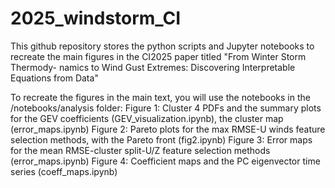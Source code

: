 # 2025_windstorm_CI

This github repository stores the python scripts and Jupyter notebooks to recreate the main figures in the CI2025 paper titled "From Winter Storm Thermody-
namics to Wind Gust Extremes: Discovering Interpretable Equations from Data"

To recreate the figures in the main text, you will use the notebooks in the /notebooks/analysis folder: 
Figure 1: Cluster 4 PDFs and the summary plots for the GEV coefficients (GEV_visualization.ipynb), the cluster map (error_maps.ipynb)
Figure 2: Pareto plots for the max RMSE-U winds feature selection methods, with the Pareto front (fig2.ipynb)
Figure 3: Error maps for the mean RMSE-cluster split-U/Z feature selection methods (error_maps.ipynb)
Figure 4: Coefficient maps and the PC eigenvector time series (coeff_maps.ipynb)
